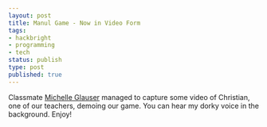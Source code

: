 ```yaml
---
layout: post
title: Manul Game - Now in Video Form
tags:
- hackbright
- programming
- tech
status: publish
type: post
published: true
---
```

Classmate [Michelle Glauser](http://michelleglauser.blogspot.com/) managed to capture some video of Christian, one of our teachers, demoing our game. You can hear my dorky voice in the background. Enjoy!
